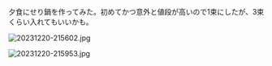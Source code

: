 夕食にせり鍋を作ってみた。初めてかつ意外と値段が高いので1束にしたが、3束くらい入れてもいいかも。

![20231220-215602.jpg](https://ceshmina-photos.s3.ap-northeast-1.amazonaws.com/medium/202312/20231220-215602.jpg)

![20231220-215953.jpg](https://ceshmina-photos.s3.ap-northeast-1.amazonaws.com/medium/202312/20231220-215953.jpg)
